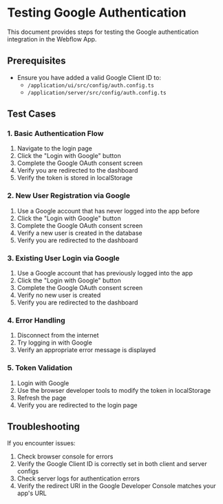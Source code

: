 # Testing Google Authentication

This document provides steps for testing the Google authentication integration in the Webflow App.

## Prerequisites

- Ensure you have added a valid Google Client ID to:
  - `/application/ui/src/config/auth.config.ts`
  - `/application/server/src/config/auth.config.ts`

## Test Cases

### 1. Basic Authentication Flow

1. Navigate to the login page
2. Click the "Login with Google" button
3. Complete the Google OAuth consent screen
4. Verify you are redirected to the dashboard
5. Verify the token is stored in localStorage

### 2. New User Registration via Google

1. Use a Google account that has never logged into the app before
2. Click the "Login with Google" button
3. Complete the Google OAuth consent screen
4. Verify a new user is created in the database
5. Verify you are redirected to the dashboard

### 3. Existing User Login via Google

1. Use a Google account that has previously logged into the app
2. Click the "Login with Google" button
3. Complete the Google OAuth consent screen
4. Verify no new user is created
5. Verify you are redirected to the dashboard

### 4. Error Handling

1. Disconnect from the internet
2. Try logging in with Google
3. Verify an appropriate error message is displayed

### 5. Token Validation

1. Login with Google
2. Use the browser developer tools to modify the token in localStorage
3. Refresh the page
4. Verify you are redirected to the login page

## Troubleshooting

If you encounter issues:

1. Check browser console for errors
2. Verify the Google Client ID is correctly set in both client and server configs
3. Check server logs for authentication errors
4. Verify the redirect URI in the Google Developer Console matches your app's URL
